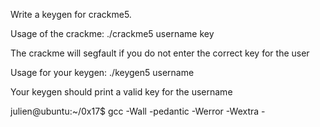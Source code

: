 Write a keygen for crackme5.



Usage of the crackme: ./crackme5 username key

The crackme will segfault if you do not enter the correct key for the user

Usage for your keygen: ./keygen5 username

Your keygen should print a valid key for the username

julien@ubuntu:~/0x17$ gcc -Wall -pedantic -Werror -Wextra -
